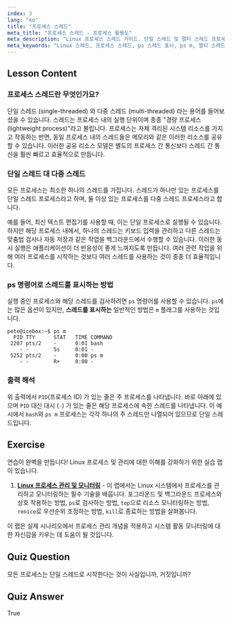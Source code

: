 ```yaml
---
index: 3
lang: "ko"
title: "프로세스 스레드"
meta_title: "프로세스 스레드 - 프로세스 활용도"
meta_description: "Linux 프로세스 스레드 가이드. 단일 스레드 및 멀티 스레드 프로세스의 차이점과 ps 명령어를 사용하여 스레드를 표시하는 방법을 알아보세요."
meta_keywords: "Linux 스레드, 프로세스 스레드, ps 스레드 표시, ps m, 멀티 스레드, 단일 스레드, 경량 프로세스, Linux 프로세스 관리"
---
```


## Lesson Content

### 프로세스 스레드란 무엇인가요?

단일 스레드 (single-threaded) 와 다중 스레드 (multi-threaded) 라는 용어를 들어보셨을 수 있습니다. 스레드는 프로세스 내의 실행 단위이며 종종 "경량 프로세스 (lightweight process)"라고 불립니다. 프로세스는 자체 격리된 시스템 리소스를 가지고 작동하는 반면, 동일 프로세스 내의 스레드들은 메모리와 같은 이러한 리소스를 공유할 수 있습니다. 이러한 공유 리소스 모델은 별도의 프로세스 간 통신보다 스레드 간 통신을 훨씬 빠르고 효율적으로 만듭니다.

### 단일 스레드 대 다중 스레드

모든 프로세스는 최소한 하나의 스레드를 가집니다. 스레드가 하나만 있는 프로세스를 단일 스레드 프로세스라고 하며, 둘 이상 있는 프로세스를 다중 스레드 프로세스라고 합니다.

예를 들어, 최신 텍스트 편집기를 사용할 때, 이는 단일 프로세스로 실행될 수 있습니다. 하지만 해당 프로세스 내에서, 하나의 스레드는 키보드 입력을 관리하고 다른 스레드는 맞춤법 검사나 자동 저장과 같은 작업을 백그라운드에서 수행할 수 있습니다. 이러한 동시 실행은 애플리케이션이 더 반응성이 좋게 느껴지도록 만듭니다. 여러 관련 작업을 위해 여러 프로세스를 시작하는 것보다 여러 스레드를 사용하는 것이 종종 더 효율적입니다.

### ps 명령어로 스레드를 표시하는 방법

실행 중인 프로세스와 해당 스레드를 검사하려면 `ps` 명령어를 사용할 수 있습니다. `ps`에는 많은 옵션이 있지만, **스레드를 표시하는** 일반적인 방법은 `m` 플래그를 사용하는 것입니다.

```plaintext
pete@icebox:~$ ps m
  PID TTY      STAT   TIME COMMAND
 2207 pts/2    -      0:01 bash
    - -        Ss     0:01 -
 5252 pts/2    -      0:00 ps m
    - -        R+     0:00 -
```

### 출력 해석

위 출력에서 `PID`(프로세스 ID) 가 있는 줄은 주 프로세스를 나타냅니다. 바로 아래에 있으며 `PID` 대신 대시 (`-`) 가 있는 줄은 해당 프로세스에 속한 스레드를 나타냅니다. 이 예시에서 `bash`와 `ps m` 프로세스는 각각 하나의 주 스레드만 나열되어 있으므로 단일 스레드입니다.

## Exercise

연습이 완벽을 만듭니다! Linux 프로세스 및 관리에 대한 이해를 강화하기 위한 실습 랩이 있습니다.

1. **[Linux 프로세스 관리 및 모니터링](https://labex.io/ko/labs/comptia-manage-and-monitor-linux-processes-590864)** - 이 랩에서는 Linux 시스템에서 프로세스를 관리하고 모니터링하는 필수 기술을 배웁니다. 포그라운드 및 백그라운드 프로세스와 상호 작용하는 방법, `ps`로 검사하는 방법, `top`으로 리소스 모니터링하는 방법, `renice`로 우선순위 조정하는 방법, `kill`로 종료하는 방법을 살펴봅니다.

이 랩은 실제 시나리오에서 프로세스 관리 개념을 적용하고 시스템 활동 모니터링에 대한 자신감을 키우는 데 도움이 될 것입니다.

## Quiz Question

모든 프로세스는 단일 스레드로 시작한다는 것이 사실입니까, 거짓입니까?

## Quiz Answer

True
